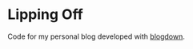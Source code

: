 # Lipping Off

Code for my personal blog developed with [blogdown](https://github.com/rstudio/blogdown).